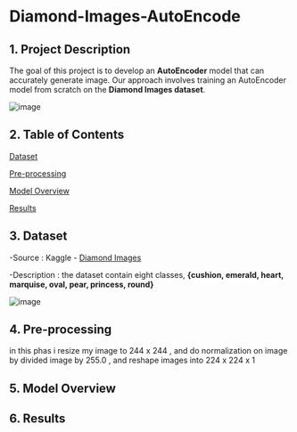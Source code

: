 # Diamond-Images-AutoEncode

## 1. Project Description

The goal of this project is to develop an **AutoEncoder** model that can accurately generate image. Our approach involves training an  AutoEncoder model from scratch on the **Diamond Images dataset**.


![image](https://github.com/user-attachments/assets/b5396035-a8bd-4cdb-926c-120da30f30fe)


## 2. Table of Contents
[Dataset](https://github.com/elnemr19/Diamond-Images-AutoEncode/tree/main?tab=readme-ov-file#3-dataset)

[Pre-processing](https://github.com/elnemr19/Diamond-Images-AutoEncode/tree/main?tab=readme-ov-file#4-pre-processing)

[Model Overview](https://github.com/elnemr19/Diamond-Images-AutoEncode/tree/main?tab=readme-ov-file#5-model-overview)

[Results]()


## 3. Dataset
-Source : Kaggle - [Diamond Images](https://www.kaggle.com/datasets/aayushpurswani/diamond-images-dataset/data)

-Description : the dataset contain eight classes, **{cushion, emerald, heart, marquise, oval, pear, princess, round}**

![image](https://github.com/user-attachments/assets/5d2d94f7-bc1a-4c12-a922-3519625ba60c)


## 4. Pre-processing

in this phas i resize my image to 244 x 244 , and do normalization on image by divided image by 255.0 , and reshape images into 224 x 224 x 1


## 5. Model Overview




## 6. Results





